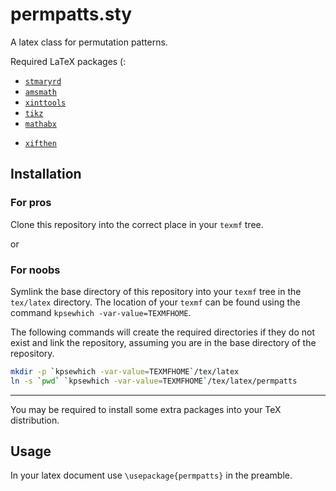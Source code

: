 # permpatts.sty

A latex class for permutation patterns.

Required LaTeX packages (:
- [`stmaryrd`](https://www.ctan.org/pkg/stmaryrd?lang=en)
- [`amsmath`](https://www.ctan.org/pkg/amsmath?lang=en)
- [`xinttools`](https://www.ctan.org/pkg/xinttools?lang=en)
- [`tikz`](https://www.ctan.org/pkg/pgf?lang=en)
- [`mathabx`](https://www.ctan.org/pkg/mathabx?lang=en)
* [`xifthen`](https://ctan.org/pkg/xifthen)

## Installation
### For pros
Clone this repository into the correct place in your `texmf` tree.

or 
### For noobs
Symlink the base directory of this repository into your `texmf` tree in the `tex/latex` directory.
The location of your `texmf` can be found using the command `kpsewhich -var-value=TEXMFHOME`.

The following commands will create the required directories if they do not exist and link the
repository, assuming you are in the base directory of the repository.

```bash
mkdir -p `kpsewhich -var-value=TEXMFHOME`/tex/latex
ln -s `pwd` `kpsewhich -var-value=TEXMFHOME`/tex/latex/permpatts
```
---
You may be required to install some extra packages into your TeX distribution.

## Usage

In your latex document use `\usepackage{permpatts}` in the preamble.
